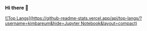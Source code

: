 ### Hi there 👋

<!--
**kimbareum/kimbareum** is a ✨ _special_ ✨ repository because its `README.md` (this file) appears on your GitHub profile.

Here are some ideas to get you started:

- 🔭 I’m currently working on ...
- 🌱 I’m currently learning ...
- 👯 I’m looking to collaborate on ...
- 🤔 I’m looking for help with ...
- 💬 Ask me about ...
- 📫 How to reach me: ...
- 😄 Pronouns: ...
- ⚡ Fun fact: ...
-->
<!-- <a href="https://github.com/kimbareum"><img align="center" style="height:180px" src="https://github-readme-stats.vercel.app/api?username=kimbareum&layout=compact&hide=Jupyter Notebook" alt="github stats" /></a> -->
[![Top Langs](https://github-readme-stats.vercel.app/api/top-langs/?username=kimbareum&hide=Jupyter Notebook&layout=compact)](https://github.com/kimbareum/github-readme-stats)
